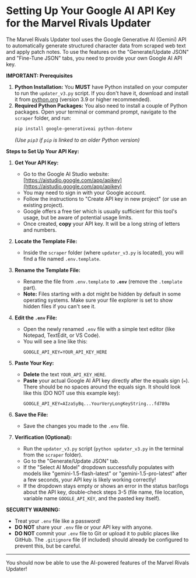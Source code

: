 # Setting Up Your Google AI API Key for the Marvel Rivals Updater

The Marvel Rivals Updater tool uses the Google Generative AI (Gemini) API to automatically generate structured character data from scraped web text and apply patch notes. To use the features on the "Generate/Update JSON" and "Fine-Tune JSON" tabs, you need to provide your own Google AI API key.

**IMPORTANT: Prerequisites**

1.  **Python Installation:** You **MUST** have Python installed on your computer to run the `updater_v3.py` script. If you don't have it, download and install it from [python.org](https://www.python.org/) (version 3.9 or higher recommended).
2.  **Required Python Packages:** You also need to install a couple of Python packages. Open your terminal or command prompt, navigate to the `scraper` folder, and run:
    ```bash
    pip install google-generativeai python-dotenv
    ```
    *(Use `pip3` if `pip` is linked to an older Python version)*

**Steps to Set Up Your API Key:**

1.  **Get Your API Key:**
    *   Go to the Google AI Studio website: [https://aistudio.google.com/app/apikey](https://aistudio.google.com/app/apikey)
    *   You may need to sign in with your Google account.
    *   Follow the instructions to "Create API key in new project" (or use an existing project).
    *   Google offers a free tier which is usually sufficient for this tool's usage, but be aware of potential usage limits.
    *   Once created, **copy** your API key. It will be a long string of letters and numbers.

2.  **Locate the Template File:**
    *   Inside the `scraper` folder (where `updater_v3.py` is located), you will find a file named `.env.template`.

3.  **Rename the Template File:**
    *   Rename the file from `.env.template` to **`.env`** (remove the `.template` part).
    *   **Note:** Files starting with a dot might be hidden by default in some operating systems. Make sure your file explorer is set to show hidden files if you can't see it.

4.  **Edit the `.env` File:**
    *   Open the newly renamed `.env` file with a simple text editor (like Notepad, TextEdit, or VS Code).
    *   You will see a line like this:
        ```
        GOOGLE_API_KEY=YOUR_API_KEY_HERE
        ```

5.  **Paste Your Key:**
    *   **Delete** the text `YOUR_API_KEY_HERE`.
    *   **Paste** your actual Google AI API key directly after the equals sign (`=`). There should be no spaces around the equals sign. It should look like this (DO NOT use this example key):
        ```
        GOOGLE_API_KEY=AIzaSyBq...YourVeryLongKeyString...fd789a
        ```

6.  **Save the File:**
    *   Save the changes you made to the `.env` file.

7.  **Verification (Optional):**
    *   Run the `updater_v3.py` script (`python updater_v3.py` in the terminal from the `scraper` folder).
    *   Go to the "Generate/Update JSON" tab.
    *   If the "Select AI Model" dropdown successfully populates with models like "gemini-1.5-flash-latest" or "gemini-1.5-pro-latest" after a few seconds, your API key is likely working correctly!
    *   If the dropdown stays empty or shows an error in the status bar/logs about the API key, double-check steps 3-5 (file name, file location, variable name `GOOGLE_API_KEY`, and the pasted key itself).

**SECURITY WARNING:**

*   Treat your `.env` file like a password!
*   **DO NOT** share your `.env` file or your API key with anyone.
*   **DO NOT** commit your `.env` file to Git or upload it to public places like GitHub. The `.gitignore` file (if included) should already be configured to prevent this, but be careful.

---

You should now be able to use the AI-powered features of the Marvel Rivals Updater!